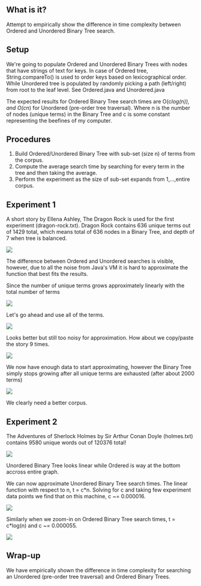 ## What is it?
Attempt to empirically show the difference in time complexity between Ordered and Unordered Binary Tree search.

## Setup
We're going to populate Ordered and Unordered Binary Trees with nodes that have strings of text for keys. In case of Ordered tree,
String.compareTo() is used to order keys based on lexicographical order. While Unordered tree is populated by randomly
picking a path (left/right) from root to the leaf level. See Ordered.java and Unordered.java

The expected results for Ordered Binary Tree search times are O(c*log(n)), and O(c*n) for Unordered (pre-order tree traversal).
Where n is the number of nodes (unique terms) in the Binary Tree and c is some constant representing the beefines of my computer.

## Procedures
1. Build Ordered/Unordered Binary Tree with sub-set (size n) of terms from the corpus.
2. Compute the average search time by searching for every term in the tree and then taking the average.
3. Perform the experiment as the size of sub-set expands from 1,...,entire corpus.

## Experiment 1
A short story by Ellena Ashley, The Dragon Rock is used for the first experiment (dragon-rock.txt).
Dragon Rock contains 636 unique terms out of 1429 total, which means total of 636 nodes in a Binary Tree, and depth of 7 when tree is balanced.

![](https://github.com/vitalius/BinaryTree/raw/master/graphs/dragon-fig1.png)

The difference between Ordered and Unordered searches is visible, however, due to all the noise from Java's VM it is hard
to approximate the function that best fits the results.

Since the number of unique terms grows approximately linearly with the total number of terms

![](https://github.com/vitalius/BinaryTree/raw/master/graphs/dragon-fig2.png)

Let's go ahead and use all of the terms.

![](https://github.com/vitalius/BinaryTree/raw/master/graphs/dragon-fig3.png)

Looks better but still too noisy for approximation. How about we copy/paste the story 9 times.

![](https://github.com/vitalius/BinaryTree/raw/master/graphs/dragon-fig4.png)

We now have enough data to start approximating, however the Binary Tree simply stops growing after all unique terms are exhausted
(after about 2000 terms)

![](https://github.com/vitalius/BinaryTree/raw/master/graphs/dragon-fig5.png)

We clearly need a better corpus.

## Experiment 2
The Adventures of Sherlock Holmes by Sir Arthur Conan Doyle (holmes.txt) contains 9580 unique words out of 120376 total!

![](https://github.com/vitalius/BinaryTree/raw/master/graphs/holmes-fig1.png)

Unordered Binary Tree looks linear while Ordered is way at the bottom accross entire graph.

We can now approximate Unordered Binary Tree search times. The linear function with respect to n, t = c*n.
Solving for c and taking few experiment data points we find that on this machine, c ~= 0.000016.

![](https://github.com/vitalius/BinaryTree/raw/master/graphs/holmes-fig4.png)

Similarly when we zoom-in on Ordered Binary Tree search times, t = c*log(n) and c ~= 0.000055.

![](https://github.com/vitalius/BinaryTree/raw/master/graphs/holmes-fig5.png)

## Wrap-up
We have empirically shown the difference in time complexity for searching an Unordered (pre-order tree traversal) and Ordered Binary Trees.